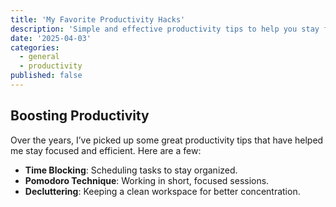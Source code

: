 ```yaml
---
title: 'My Favorite Productivity Hacks'
description: 'Simple and effective productivity tips to help you stay focused.'
date: '2025-04-03'
categories:
  - general
  - productivity
published: false
---
```


## Boosting Productivity

Over the years, I’ve picked up some great productivity tips that have helped me stay focused and efficient. Here are a few:

- **Time Blocking**: Scheduling tasks to stay organized.
- **Pomodoro Technique**: Working in short, focused sessions.
- **Decluttering**: Keeping a clean workspace for better concentration.
